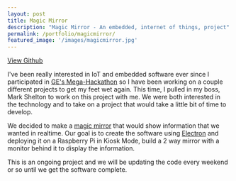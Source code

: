 ```yaml
---
layout: post
title: Magic Mirror
description: "Magic Mirror - An embedded, internet of things, project"
permalink: /portfolio/magicmirror/
featured_image: '/images/magicmirror.jpg'
---
```


<a href="https://github.com/EmbedWithUs/mirror-magic" class="button">View Github</a>

I've been really interested in IoT and embedded software ever since I participated in [GE's Mega-Hackathon](/portfolio/hackathon) so I have been working on a couple different projects to get my feet wet again. This time, I pulled in my boss, Mark Shelton to work on this project with me. We were both interested in the technology and to take on a project that would take a little bit of time to develop.

We decided to make a [magic mirror](https://www.raspberrypi.org/blog/magic-mirror/) that would show information that we wanted in realtime. Our goal is to create the software using [Electron](http://electron.atom.io/) and deploying it on a Raspberry Pi in Kiosk Mode, build a 2 way mirror with a monitor behind it to display the information.

This is an ongoing project and we will be updating the code every weekend or so until we get the software complete.
